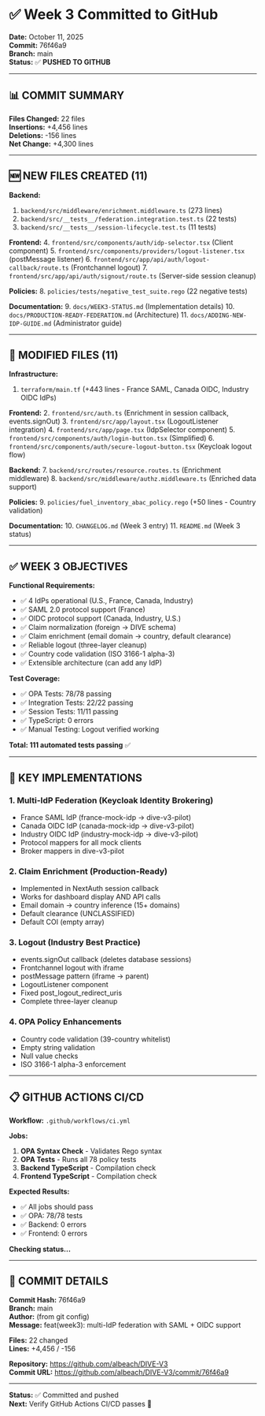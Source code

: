 # ✅ Week 3 Committed to GitHub

**Date:** October 11, 2025  
**Commit:** 76f46a9  
**Branch:** main  
**Status:** ✅ **PUSHED TO GITHUB**

---

## 📊 COMMIT SUMMARY

**Files Changed:** 22 files  
**Insertions:** +4,456 lines  
**Deletions:** -156 lines  
**Net Change:** +4,300 lines

---

## 🆕 NEW FILES CREATED (11)

**Backend:**
1. `backend/src/middleware/enrichment.middleware.ts` (273 lines)
2. `backend/src/__tests__/federation.integration.test.ts` (22 tests)
3. `backend/src/__tests__/session-lifecycle.test.ts` (11 tests)

**Frontend:**
4. `frontend/src/components/auth/idp-selector.tsx` (Client component)
5. `frontend/src/components/providers/logout-listener.tsx` (postMessage listener)
6. `frontend/src/app/api/auth/logout-callback/route.ts` (Frontchannel logout)
7. `frontend/src/app/api/auth/signout/route.ts` (Server-side session cleanup)

**Policies:**
8. `policies/tests/negative_test_suite.rego` (22 negative tests)

**Documentation:**
9. `docs/WEEK3-STATUS.md` (Implementation details)
10. `docs/PRODUCTION-READY-FEDERATION.md` (Architecture)
11. `docs/ADDING-NEW-IDP-GUIDE.md` (Administrator guide)

---

## 📝 MODIFIED FILES (11)

**Infrastructure:**
1. `terraform/main.tf` (+443 lines - France SAML, Canada OIDC, Industry OIDC IdPs)

**Frontend:**
2. `frontend/src/auth.ts` (Enrichment in session callback, events.signOut)
3. `frontend/src/app/layout.tsx` (LogoutListener integration)
4. `frontend/src/app/page.tsx` (IdpSelector component)
5. `frontend/src/components/auth/login-button.tsx` (Simplified)
6. `frontend/src/components/auth/secure-logout-button.tsx` (Keycloak logout flow)

**Backend:**
7. `backend/src/routes/resource.routes.ts` (Enrichment middleware)
8. `backend/src/middleware/authz.middleware.ts` (Enriched data support)

**Policies:**
9. `policies/fuel_inventory_abac_policy.rego` (+50 lines - Country validation)

**Documentation:**
10. `CHANGELOG.md` (Week 3 entry)
11. `README.md` (Week 3 status)

---

## ✅ WEEK 3 OBJECTIVES

**Functional Requirements:**
- ✅ 4 IdPs operational (U.S., France, Canada, Industry)
- ✅ SAML 2.0 protocol support (France)
- ✅ OIDC protocol support (Canada, Industry, U.S.)
- ✅ Claim normalization (foreign → DIVE schema)
- ✅ Claim enrichment (email domain → country, default clearance)
- ✅ Reliable logout (three-layer cleanup)
- ✅ Country code validation (ISO 3166-1 alpha-3)
- ✅ Extensible architecture (can add any IdP)

**Test Coverage:**
- ✅ OPA Tests: 78/78 passing
- ✅ Integration Tests: 22/22 passing
- ✅ Session Tests: 11/11 passing
- ✅ TypeScript: 0 errors
- ✅ Manual Testing: Logout verified working

**Total: 111 automated tests passing** ✅

---

## 🔧 KEY IMPLEMENTATIONS

### 1. Multi-IdP Federation (Keycloak Identity Brokering)
- France SAML IdP (france-mock-idp → dive-v3-pilot)
- Canada OIDC IdP (canada-mock-idp → dive-v3-pilot)
- Industry OIDC IdP (industry-mock-idp → dive-v3-pilot)
- Protocol mappers for all mock clients
- Broker mappers in dive-v3-pilot

### 2. Claim Enrichment (Production-Ready)
- Implemented in NextAuth session callback
- Works for dashboard display AND API calls
- Email domain → country inference (15+ domains)
- Default clearance (UNCLASSIFIED)
- Default COI (empty array)

### 3. Logout (Industry Best Practice)
- events.signOut callback (deletes database sessions)
- Frontchannel logout with iframe
- postMessage pattern (iframe → parent)
- LogoutListener component
- Fixed post_logout_redirect_uris
- Complete three-layer cleanup

### 4. OPA Policy Enhancements
- Country code validation (39-country whitelist)
- Empty string validation
- Null value checks
- ISO 3166-1 alpha-3 enforcement

---

## 📋 GITHUB ACTIONS CI/CD

**Workflow:** `.github/workflows/ci.yml`

**Jobs:**
1. **OPA Syntax Check** - Validates Rego syntax
2. **OPA Tests** - Runs all 78 policy tests
3. **Backend TypeScript** - Compilation check
4. **Frontend TypeScript** - Compilation check

**Expected Results:**
- ✅ All jobs should pass
- ✅ OPA: 78/78 tests
- ✅ Backend: 0 errors
- ✅ Frontend: 0 errors

**Checking status...**

---

## 🎯 COMMIT DETAILS

**Commit Hash:** 76f46a9  
**Branch:** main  
**Author:** (from git config)  
**Message:** feat(week3): multi-IdP federation with SAML + OIDC support

**Files:** 22 changed  
**Lines:** +4,456 / -156  

**Repository:** https://github.com/albeach/DIVE-V3  
**Commit URL:** https://github.com/albeach/DIVE-V3/commit/76f46a9

---

**Status:** ✅ Committed and pushed  
**Next:** Verify GitHub Actions CI/CD passes 🚀

